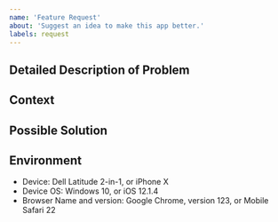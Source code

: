 ```yaml
---
name: 'Feature Request'
about: 'Suggest an idea to make this app better.'
labels: request
---
```


<!-- Provide a concise summary of the request in the Title above. -->

## Detailed Description of Problem

<!-- Provide a detailed description of the change or addition you are proposing. -->

## Context

<!-- Why is this change important? -->
<!-- Who will this change benefit and how will it help them? -->

## Possible Solution

<!-- (Optional) Suggest ideas for implementing this feature -->

## Environment

<!-- Include as many relevant details about the environment in which the feature will be used in. -->

- Device: Dell Latitude 2-in-1, or iPhone X
- Device OS: Windows 10, or iOS 12.1.4
- Browser Name and version: Google Chrome, version 123, or Mobile Safari 22
